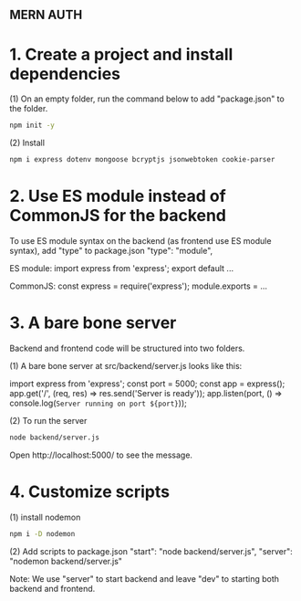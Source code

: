 ## MERN AUTH

# 1. Create a project and install dependencies
(1) On an empty folder, run the command below to add "package.json" to the folder.

```sh
npm init -y
```
(2) Install
```sh
npm i express dotenv mongoose bcryptjs jsonwebtoken cookie-parser
```

# 2. Use ES module instead of CommonJS for the backend
To use ES module syntax on the backend (as frontend use ES module syntax), add "type" to package.json
"type": "module",

ES module:
import express from 'express';
export default ...

CommonJS: 
const express = require('express');
module.exports = ...

# 3. A bare bone server
Backend and frontend code will be structured into two folders.

(1) A bare bone server at src/backend/server.js looks like this:

import express from 'express';
const port = 5000;
const app = express();
app.get('/', (req, res) => res.send('Server is ready'));
app.listen(port, () => console.log(`Server running on port ${port}`));

(2) To run the server
```sh
node backend/server.js
```
Open http://localhost:5000/ to see the message.

# 4. Customize scripts
(1) install nodemon
```sh
npm i -D nodemon
```

(2) Add scripts to package.json
 "start": "node backend/server.js",
"server": "nodemon backend/server.js"

Note: We use "server" to start backend and leave "dev" to starting both backend and frontend.